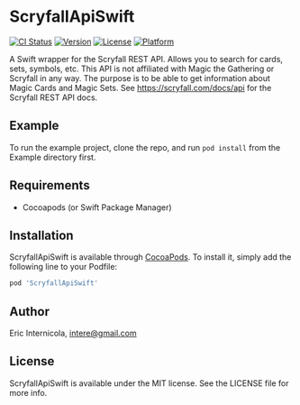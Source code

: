 # ScryfallApiSwift

[![CI Status](https://img.shields.io/travis/intere/ScryfallApiSwift.svg?style=flat)](https://travis-ci.org/intere/ScryfallApiSwift)
[![Version](https://img.shields.io/cocoapods/v/ScryfallApiSwift.svg?style=flat)](https://cocoapods.org/pods/ScryfallApiSwift)
[![License](https://img.shields.io/cocoapods/l/ScryfallApiSwift.svg?style=flat)](https://cocoapods.org/pods/ScryfallApiSwift)
[![Platform](https://img.shields.io/cocoapods/p/ScryfallApiSwift.svg?style=flat)](https://cocoapods.org/pods/ScryfallApiSwift)

A Swift wrapper for the Scryfall REST API.  Allows you to search for cards, sets, symbols, etc.  This API is not affiliated with Magic the Gathering or Scryfall in any way.  The purpose is to be able to get information about Magic Cards and Magic Sets.
See https://scryfall.com/docs/api for the Scryfall REST API docs.

## Example

To run the example project, clone the repo, and run `pod install` from the Example directory first.

## Requirements
- Cocoapods (or Swift Package Manager)

## Installation

ScryfallApiSwift is available through [CocoaPods](https://cocoapods.org). To install
it, simply add the following line to your Podfile:

```ruby
pod 'ScryfallApiSwift'
```

## Author

Eric Internicola, intere@gmail.com

## License

ScryfallApiSwift is available under the MIT license. See the LICENSE file for more info.
